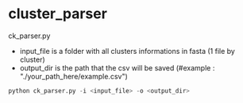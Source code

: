# cluster_parser

ck_parser.py 

- input_file is a folder with all clusters informations in fasta (1 file by cluster)
- output_dir is the path that the csv will be saved (#example : "./your_path_here/example.csv")

```python
python ck_parser.py -i <input_file> -o <output_dir>
```
